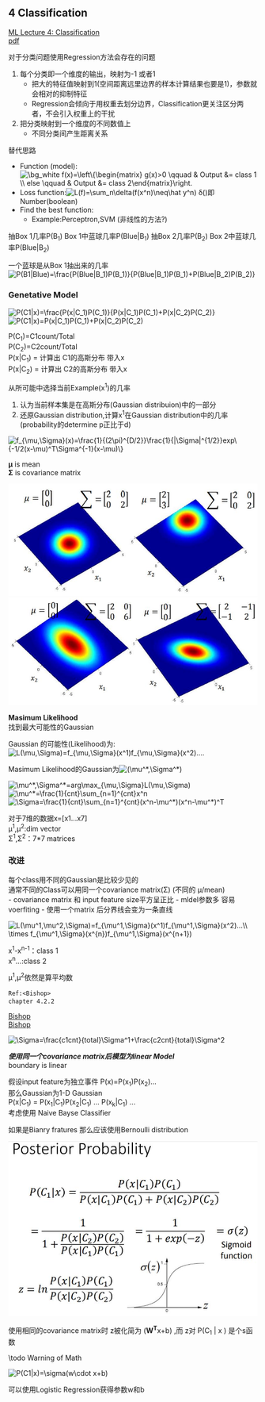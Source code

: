 ## 4 Classification
[ML Lecture 4: Classification](https://www.youtube.com/watch?v=fZAZUYEeIMg&list=PLJV_el3uVTsPy9oCRY30oBPNLCo89yu49&index=9)  
[pdf](http://speech.ee.ntu.edu.tw/~tlkagk/courses/ML_2016/Lecture/Classification%20(v3).pdf)

对于分类问题使用Regression方法会存在的问题
1. 每个分类即一个维度的输出，映射为-1 或者1
    - 把大的特征值映射到1(空间距离远里边界的样本计算结果也要是1)，参数就会相对的抑制特征
    - Regression会倾向于用权重去划分边界，Classification更关注区分两者，不会引入权重上的干扰
2. 把分类映射到一个维度的不同数值上
    - 不同分类间产生距离关系

替代思路
- Function (model): <img src="https://latex.codecogs.com/gif.image?\dpi{110}&space;\bg_white&space;f(x)=\left\{\begin{matrix}&space;g(x)>0&space;\qquad&space;&&space;Output&space;&=&space;class&space;1&space;\\&space;else&space;\qquad&space;&&space;&space;Output&space;&=&space;class&space;2\end{matrix}\right." title="\bg_white f(x)=\left\{\begin{matrix} g(x)>0 \qquad & Output &= class 1 \\ else \qquad & Output &= class 2\end{matrix}\right." />
- Loss function:<img src="https://latex.codecogs.com/gif.latex?\bg_white&space;L(f)=\sum_n\delta(f(x^n)\neq\hat&space;y^n)" title="L(f)=\sum_n\delta(f(x^n)\neq\hat y^n)" />
  &delta;()即Number(boolean)  
- Find the best function:
  - Example:Perceptron,SVM (非线性的方法?)

抽Box 1几率P(B<sub>1</sub>)
  Box 1中蓝球几率P(Blue|B<sub>1</sub>)
抽Box 2几率P(B<sub>2</sub>)
  Box 2中蓝球几率P(Blue|B<sub>2</sub>)

一个蓝球是从Box 1抽出来的几率  
<img src="https://latex.codecogs.com/gif.latex?\bg_white&space;P(B1|Blue)=\frac{P(Blue|B_1)P(B_1)}{P(Blue|B_1)P(B_1)&plus;P(Blue|B_2)P(B_2)}" title="P(B1|Blue)=\frac{P(Blue|B_1)P(B_1)}{P(Blue|B_1)P(B_1)+P(Blue|B_2)P(B_2)}" />

### Genetative Model
<img src="https://latex.codecogs.com/gif.latex?\bg_white&space;P(C1|x)=\frac{P(x|C_1)P(C_1)}{P(x|C_1)P(C_1)&plus;P(x|C_2)P(C_2)}" title="P(C1|x)=\frac{P(x|C_1)P(C_1)}{P(x|C_1)P(C_1)+P(x|C_2)P(C_2)}" />

<img src="https://latex.codecogs.com/gif.latex?\bg_white&space;P(C1|x)=P(x|C_1)P(C_1)&plus;P(x|C_2)P(C_2)" title="P(C1|x)=P(x|C_1)P(C_1)+P(x|C_2)P(C_2)" />

P(C<sub>1</sub>)=C1count/Total  
P(C<sub>2</sub>)=C2count/Total  
P(x|C<sub>1</sub>) = 计算出 C1的高斯分布 带入x  
P(x|C<sub>2</sub>) = 计算出 C2的高斯分布 带入x  


从所可能中选择当前Example(x<sup>1</sup>)的几率
1. 认为当前样本集是在高斯分布(Gaussian distribuion)中的一部分
2. 还原Gaussian distribution,计算x<sup>1</sup>在Gaussian distribution中的几率(probability的determine  p正比于d)

<img src="https://latex.codecogs.com/gif.latex?\bg_white&space;f_{\mu,\Sigma}(x)=\frac{1}{(2\pi)^{D/2}}\frac{1}{|\Sigma|^{1/2}}exp\{-1/2(x-\mu)^T\Sigma^{-1}(x-\mu)\}" title="f_{\mu,\Sigma}(x)=\frac{1}{(2\pi)^{D/2}}\frac{1}{|\Sigma|^{1/2}}exp\{-1/2(x-\mu)^T\Sigma^{-1}(x-\mu)\}" />

**&mu;** is mean  
**&Sigma;** is covariance matrix 

![gaussian-mu](./img/004-gaussian-mu.jpg)  
![gaussian-sigma](./img/004-gaussian-sigma.jpg)

**Masimum Likelihood**  
找到最大可能性的Gaussian

Gaussian 的可能性(Likelihood)为:  
<img src="https://latex.codecogs.com/gif.latex?\bg_white&space;L(\mu,\Sigma)=f_{\mu,\Sigma}(x^1)f_{\mu,\Sigma}(x^2)...." title="L(\mu,\Sigma)=f_{\mu,\Sigma}(x^1)f_{\mu,\Sigma}(x^2)...." />

Masimum Likelihood的Gaussian为<img src="https://latex.codecogs.com/gif.latex?\bg_white&space;(\mu^*,\Sigma^*)" title="(\mu^*,\Sigma^*)" />

<img src="https://latex.codecogs.com/gif.latex?\bg_white&space;\mu^*,\Sigma^*=arg\max_{\mu,\Sigma}L(\mu,\Sigma)" title="\mu^*,\Sigma^*=arg\max_{\mu,\Sigma}L(\mu,\Sigma)" />

<img src="https://latex.codecogs.com/gif.latex?\bg_white&space;\mu^*=\frac{1}{cnt}\sum_{n=1}^{cnt}x^n" title="\mu^*=\frac{1}{cnt}\sum_{n=1}^{cnt}x^n" />
<img src="https://latex.codecogs.com/gif.latex?\bg_white&space;\Sigma=\frac{1}{cnt}\sum_{n=1}^{cnt}(x^n-\mu^*)(x^n-\mu^*)^T" title="\Sigma=\frac{1}{cnt}\sum_{n=1}^{cnt}(x^n-\mu^*)(x^n-\mu^*)^T" />

对于7维的数据x=\[x1...x7\]  
&mu;<sup>1</sup>,&mu;<sup>2</sup>:dim vector  
&Sigma;<sup>1</sup>,&Sigma;<sup>2</sup>：7*7 matrices

### 改进
每个class用不同的Gaussian是比较少见的  
通常不同的Class可以用同一个covariance matrix(&Sigma;) (不同的 &mu;/mean)  
    - covariance matrix 和 input feature size平方呈正比
    - mldel参数多 容易voerfiting
    - 使用一个matrix 后分界线会变为一条直线

<img src="https://latex.codecogs.com/gif.latex?\bg_white&space;L(\mu^1,\mu^2,\Sigma)=f_{\mu^1,\Sigma}(x^1)f_{\mu^1,\Sigma}(x^2)...\\&space;\times&space;f_{\mu^1,\Sigma}(x^{n})f_{\mu^1,\Sigma}(x^{n&plus;1})" title="L(\mu^1,\mu^2,\Sigma)=f_{\mu^1,\Sigma}(x^1)f_{\mu^1,\Sigma}(x^2)...\\ \times f_{\mu^1,\Sigma}(x^{n})f_{\mu^1,\Sigma}(x^{n+1})" />

x<sup>1</sup>-x<sup>n-1</sup>：class 1  
x<sup>n</sup>...:class 2

&mu;<sup>1</sup>,&mu;<sup>2</sup>依然是算平均数

```
Ref:<Bishop>
chapter 4.2.2
```
[Bishop](https://www.di.fc.ul.pt/~jpn/r/)  
[Bishop](http://users.isr.ist.utl.pt/~wurmd/Livros/school/Bishop%20-%20Pattern%20Recognition%20And%20Machine%20Learning%20-%20Springer%20%202006.pdf)

<img src="https://latex.codecogs.com/gif.latex?\bg_white&space;\Sigma=\frac{c1cnt}{total}\Sigma^1&plus;\frac{c2cnt}{total}\Sigma^2" title="\Sigma=\frac{c1cnt}{total}\Sigma^1+\frac{c2cnt}{total}\Sigma^2" />

***使用同一个covariance matrix后模型为linear Model***  
boundary is linear

假设input feature为独立事件 P(x)=P(x<sub>1</sub>)P(x<sub>2</sub>)...  
那么Gaussian为1-D Gaussian  
P(x|C<sub>1</sub>) = P(x<sub>1</sub>|C<sub>1</sub>)P(x<sub>2</sub>|C<sub>1</sub>) ... P(x<sub>k</sub>|C<sub>1</sub>) ...  
考虑使用 Naive Bayse Classifier

如果是Bianry fratures 那么应该使用Bernoulli distribution

![posterior-probability](./img/004-posterior-probability.jpg)

使用相同的covariance matrix时 z被化简为 (<b>W<sup>T</sup></b>x+b) ,而 z对 P(C<sub>1</sub> | x ) 是个s函数

\\todo Warning of Math

<img src="https://latex.codecogs.com/gif.latex?\bg_white&space;P(C1|x)=\sigma(w\cdot&space;x&plus;b)" title="P(C1|x)=\sigma(w\cdot x+b)" />

可以使用Logistic Regression获得参数w和b



